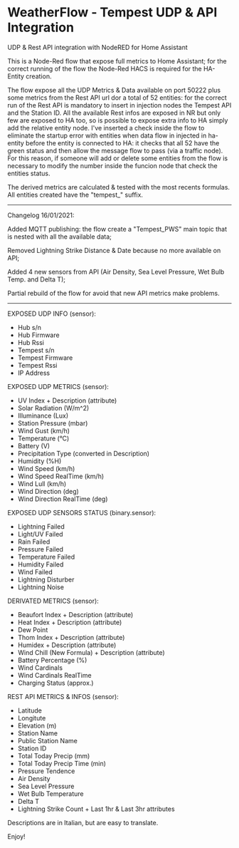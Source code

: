 # WeatherFlow - Tempest UDP & API Integration
UDP & Rest API integration with NodeRED for Home Assistant

This is a Node-Red flow that expose full metrics to Home Assistant; for the correct running of the flow the Node-Red HACS is required for the HA-Entity creation.

The flow expose all the UDP Metrics & Data available on port 50222 plus some metrics from the Rest API url dor a total of 52 entities: for the correct run of the Rest API
is mandatory to insert in injection nodes the Tempest API and the Station ID.
All the available Rest infos are exposed in NR but only few are exposed to HA too, so is possible to expose extra info to HA simply add the relative entity node.
I've inserted a check inside the flow to eliminate the startup error with entities when data flow in injected in ha-entity before the entity is connected to HA:
it checks that all 52 have the green status and then allow the message flow to pass (via a traffic node).
For this reason, if someone will add or delete some entities from the flow is necessary to modify the number inside the funcion node that check the entities status.

The derived metrics are calculated & tested with the most recents formulas.
All entities created have the "tempest_" suffix.

********************************
Changelog 16/01/2021:

Added MQTT publishing: the flow create a "Tempest_PWS" main topic that is nested with all the available data;

Removed Lightning Strike Distance & Date because no more available on API;

Added 4 new sensors from API (Air Density, Sea Level Pressure, Wet Bulb Temp. and Delta T);

Partial rebuild of the flow for avoid that new API metrics make problems.
********************************

EXPOSED UDP INFO (sensor):
- Hub s/n
- Hub Firmware
- Hub Rssi
- Tempest s/n
- Tempest Firmware
- Tempest Rssi
- IP Address

EXPOSED UDP METRICS (sensor):
- UV Index + Description (attribute)
- Solar Radiation (W/m^2)
- Illuminance (Lux)
- Station Pressure (mbar)
- Wind Gust (km/h)
- Temperature (°C)
- Battery (V)
- Precipitation Type (converted in Description)
- Humidity (%H)
- Wind Speed (km/h)
- Wind Speed RealTime (km/h)
- Wind Lull (km/h)
- Wind Direction (deg)
- Wind Direction RealTime (deg)

EXPOSED UDP SENSORS STATUS (binary.sensor):
- Lightning Failed
- Light/UV Failed
- Rain Failed
- Pressure Failed
- Temperature Failed
- Humidity Failed
- Wind Failed
- Lightning Disturber
- Lightning Noise

DERIVATED METRICS (sensor):
- Beaufort Index + Description (attribute)
- Heat Index + Description (attribute)
- Dew Point
- Thom Index + Description (attribute)
- Humidex + Description (attribute)
- Wind Chill (New Formula) + Description (attribute)
- Battery Percentage (%)
- Wind Cardinals
- Wind Cardinals RealTime
- Charging Status (approx.)

REST API METRICS & INFOS (sensor):
- Latitude
- Longitute
- Elevation (m)
- Station Name
- Public Station Name
- Station ID
- Total Today Precip (mm)
- Total Today Precip Time (min)
- Pressure Tendence
- Air Density
- Sea Level Pressure
- Wet Bulb Temperature
- Delta T
- Lightning Strike Count + Last 1hr & Last 3hr attributes

Descriptions are in Italian, but are easy to translate.

Enjoy!
